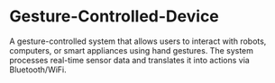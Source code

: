 # Gesture-Controlled-Device
A gesture-controlled system that allows users to interact with robots, computers, or smart appliances using hand gestures. The system processes real-time sensor data and translates it into actions via Bluetooth/WiFi.
